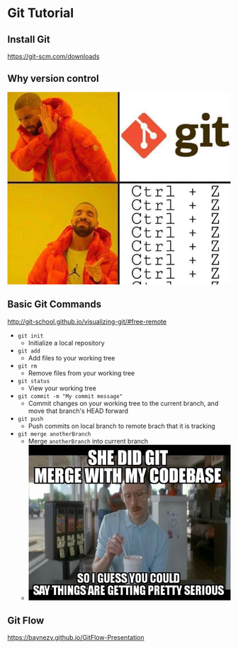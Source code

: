 # Git Tutorial

## Install Git

https://git-scm.com/downloads

## Why version control

![Git meme](gitmeme.jpg?raw=true "Title")

## Basic Git Commands

http://git-school.github.io/visualizing-git/#free-remote

* `git init`
  * Initialize a local repository
* `git add`
  * Add files to your working tree
* `git rm`
  * Remove files from your working tree
* `git status`
  * View your working tree
* `git commit -m "My commit message"`
  * Commit changes on your working tree to the current branch, and move that branch's HEAD forward
* `git push`
  * Push commits on local branch to remote brach that it is tracking
* `git merge anotherBranch`
  * Merge `anotherBranch` into current branch
  * ![Merge meme](mergememe.jpg?raw=true "Title")
  
## Git Flow

https://baynezy.github.io/GitFlow-Presentation
